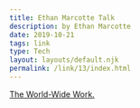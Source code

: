 ```yaml
---
title: Ethan Marcotte Talk
description: by Ethan Marcotte
date: 2019-10-21
tags: link
type: Tech
layout: layouts/default.njk
permalink: /link/13/index.html
---
```


[The World-Wide Work.](https://ethanmarcotte.com/wrote/the-world-wide-work/)
